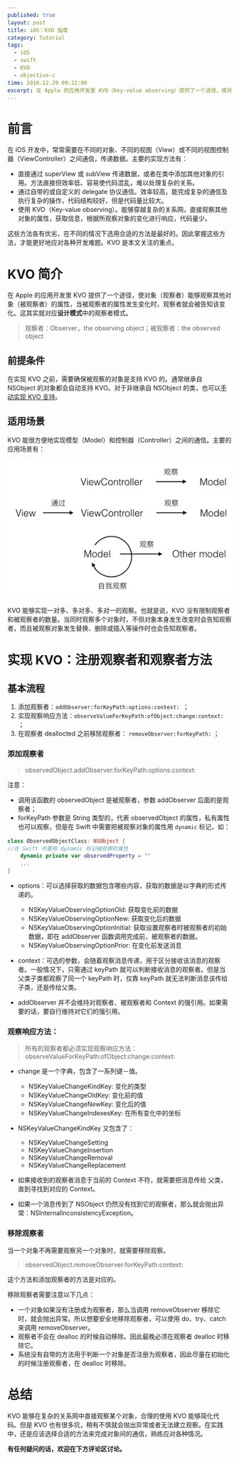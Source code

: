 ```yaml
---
published: true
layout: post
title: iOS：KVO 指南
category: Tutorial
tags: 
  - iOS
  - swift
  - KVO
  - objective-c
time: 2016.12.29 09:22:00
excerpt: 在 Apple 的应用开发里 KVO（Key-value observing）提供了一个途径，使对象（观察者）能够观察其他对象（被观察者）的属性，当被观察者的属性发生变化时，观察者就会被告知该变化。KVO 能够很方便地完成不同对象之间的通信，尤其是当对象之间的关系很复杂的时候。
---
```


# 前言

在 iOS 开发中，常常需要在不同的对象、不同的视图（View）或不同的视图控制器（ViewController）之间通信，传递数据。主要的实现方法有：

- 直接通过 superView 或 subView 传递数据，或者在类中添加其他对象的引用。方法直接但效率低、容易使代码混乱，难以处理复杂的关系。
- 通过自带的或自定义的 delegate 协议通信。效率较高，能完成复杂的通信及执行复杂的操作，代码结构较好，但是代码量比较大。
- 使用 KVO（Key-value observing）。能够穿越复杂的关系网，直接观察其他对象的属性，获取信息，根据所观察对象的变化进行响应，代码量少。

这些方法各有优劣，在不同的情况下选用合适的方法是最好的。因此掌握这些方法，才能更好地应对各种开发难题。KVO 是本文关注的重点。

# KVO 简介

在 Apple 的应用开发里 KVO 提供了一个途径，使对象（观察者）能够观察其他对象（被观察者）的属性，当被观察者的属性发生变化时，观察者就会被告知该变化。这其实就对应**设计模式**中的观察者模式。

> 观察者：Observer，the observing object；被观察者：the observed object
 
## 前提条件

在实现 KVO 之前，需要确保被观察的对象是支持 KVO 的。通常继承自 NSObject 的对象都会自动支持 KVO。对于非继承自 NSObject 的类，也可以[手动实现 KVO 支持](https://developer.apple.com/library/content/documentation/Cocoa/Conceptual/KeyValueObserving/Articles/KVOCompliance.html#//apple_ref/doc/uid/20002178-BAJEAIEE)。

## 适用场景

KVO 能很方便地实现模型（Model）和控制器（Controller）之间的通信。主要的应用场景有：

![](/images/kvo1.png)

KVO 能够实现一对多、多对多、多对一的观察。也就是说，KVO 没有限制观察者和被观察者的数量。当同时观察多个对象时，不但对象本身发生改变时会告知观察者，而且被观察对象发生替换、删除或插入等操作时也会告知观察者。

# 实现 KVO：注册观察者和观察者方法

## 基本流程

1. 添加观察者：`addObserver:forKeyPath:options:context: `；
2. 实现观察响应方法：`observeValueForKeyPath:ofObject:change:context: `；
3. 在观察者 deallocted 之前移除观察者： `removeObserver:forKeyPath:` ；

### 添加观察者

> observedObject.addObserver:forKeyPath:options:context:

注意：

- 调用该函数的 observedObject 是被观察者，参数 addObserver 后面的是观察者；
- forKeyPath 参数是 String 类型的，代表 observedObject 的属性，私有属性也可以观察，但是在 Swift 中需要把被观察对象的属性用 `dynamic` 标记，如：

```swift
class ObservedObjectClass: NSObject {
//在 Swift 中要用 dynamic 标记被观察的属性
    dynamic private var observedProperty = ""
    ...
}
```

- options：可以选择获取的数据包含哪些内容，获取的数据是以字典的形式传递的。
    - NSKeyValueObservingOptionOld: 获取变化前的数据
    - NSKeyValueObservingOptionNew: 获取变化后的数据
    - NSKeyValueObservingOptionInitial: 获取设置观察者时被观察者的初始数据，即在 addObserver 函数调用完成前，被观察者的数据。
    - NSKeyValueObservingOptionPrior: 在变化前发送消息

- context：可选的参数，会随着观察消息传递，用于区分接收该消息的观察者。一般情况下，只需通过 keyPath 就可以判断接收消息的观察者。但是当父类子类都观察了同一个 keyPath 时，仅靠 keyPath 就无法判断消息该传给子类，还是传给父类。
- addObserver 并不会维持对观察者、被观察者和 Context 的强引用。如果需要的话，要自行维持对它们的强引用。

### 观察响应方法：

> 所有的观察者都必须实现观察响应方法：
> observeValueForKeyPath:ofObject:change:context:

- change 是一个字典，包含了一系列键－值。
    - NSKeyValueChangeKindKey: 变化的类型
    - NSKeyValueChangeOldKey: 变化前的值
    - NSKeyValueChangeNewKey: 变化后的值
    - NSKeyValueChangeIndexesKey: 在所有变化中的坐标

- NSKeyValueChangeKindKey 又包含了：
    - NSKeyValueChangeSetting
    - NSKeyValueChangeInsertion
    - NSKeyValueChangeRemoval
    - NSKeyValueChangeReplacement
   
- 如果接收到的观察者消息于当前的 Context 不符，就需要把消息传给 父类，直到寻找到对应的 Context。
- 如果一个消息传到了 NSObject 仍然没有找到它的观察者，那么就会抛出异常：NSInternalInconsistencyException。

### 移除观察者

当一个对象不再需要观察另一个对象时，就需要移除观察。

> observedObject.removeObserver:forKeyPath:context: 

这个方法和添加观察者的方法是对应的。

移除观察者需要注意以下几点：

- 一个对象如果没有注册成为观察者，那么当调用 removeObserver 移除它时，就会抛出异常。所以想要安全地移除观察者，可以使用 do、try、catch 来调用 removeObserver。
- 观察者不会在 dealloc 的时候自动移除。因此最晚必须在观察者 dealloc 时移除它。
- 系统没有自带的方法用于判断一个对象是否注册为观察者，因此尽量在初始化的时候注册观察者，在 dealloc 时移除。

# 总结

KVO 能够在复杂的关系网中直接观察某个对象，合理的使用 KVO 能够简化代码。但是 KVO 也有很多坑，稍有不慎就会抛出异常或者无法建立观察。在实践中，还是应该选择合适的方法来完成对象间的通信，熟练应对各种情况。 
  
**有任何疑问的话，欢迎在下方评论区讨论。**

